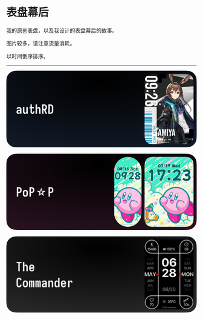 # 表盘幕后
我的原创表盘，以及我设计的表盘幕后的故事。

图片较多，请注意流量消耗。

以时间倒序排序。

---
[![authRD](../../../public/header_pic/authRD.webp)](./authRD.md)

[![PoP☆P](../../../public/header_pic/pop_p.webp)](./Pop_star_P.md)

[![The Commander](../../../public/header_pic/the_commander.webp)](./The_Commander.md)
